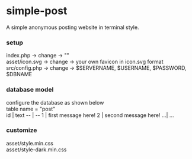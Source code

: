 # simple-post
A simple anonymous posting website in terminal style.

### setup
index.php -> change -> "<title>demo</title>"<br>
asset/icon.svg -> change -> your own favicon in icon.svg format<br>
src/config.php -> change -> $SERVERNAME, $USERNAME, $PASSWORD, $DBNAME<br>

### database model
configure the database as shown below<br>
table name = "post"<br>
id | text
-- | --
1  | first message here!
2  | second message here!
...| ...

### customize
asset/style.min.css<br>
asset/style-dark.min.css

